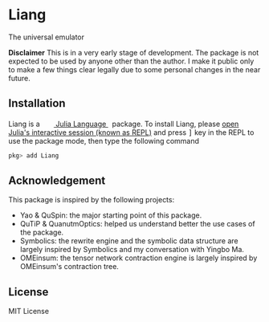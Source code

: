# Liang

The universal emulator

**Disclaimer** This is in a very early stage of development. The package is not expected
to be used by anyone other than the author. I make it public only to make a few things clear
legally due to some personal changes in the near future.

## Installation

<p>
Liang is a &nbsp;
    <a href="https://julialang.org">
        <img src="https://raw.githubusercontent.com/JuliaLang/julia-logo-graphics/master/images/julia.ico" width="16em">
        Julia Language
    </a>
    &nbsp; package. To install Liang,
    please <a href="https://docs.julialang.org/en/v1/manual/getting-started/">open
    Julia's interactive session (known as REPL)</a> and press <kbd>]</kbd>
    key in the REPL to use the package mode, then type the following command
</p>

```julia
pkg> add Liang
```

## Acknowledgement

This package is inspired by the following projects:

- Yao & QuSpin: the major starting point of this package.
- QuTiP & QuanutmOptics: helped us understand better the use cases of the package.
- Symbolics: the rewrite engine and the symbolic data structure are largely inspired by Symbolics and my conversation with Yingbo Ma.
- OMEinsum: the tensor network contraction engine is largely inspired by OMEinsum's contraction tree.

## License

MIT License
